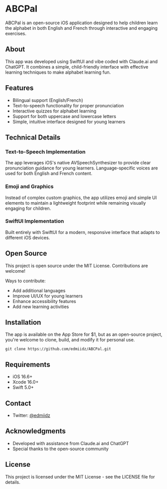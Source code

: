# ABCPal

ABCPal is an open-source iOS application designed to help children learn the alphabet in both English and French through interactive and engaging exercises.

## About

This app was developed using SwiftUI and vibe coded with Claude.ai and ChatGPT. It combines a simple, child-friendly interface with effective learning techniques to make alphabet learning fun.

## Features

- Bilingual support (English/French)
- Text-to-speech functionality for proper pronunciation
- Interactive quizzes for alphabet learning
- Support for both uppercase and lowercase letters
- Simple, intuitive interface designed for young learners

## Technical Details

### Text-to-Speech Implementation
The app leverages iOS's native AVSpeechSynthesizer to provide clear pronunciation guidance for young learners. Language-specific voices are used for both English and French content.

### Emoji and Graphics
Instead of complex custom graphics, the app utilizes emoji and simple UI elements to maintain a lightweight footprint while remaining visually engaging for children.

### SwiftUI Implementation
Built entirely with SwiftUI for a modern, responsive interface that adapts to different iOS devices.

## Open Source

This project is open source under the MIT License. Contributions are welcome!

Ways to contribute:
- Add additional languages
- Improve UI/UX for young learners
- Enhance accessibility features
- Add new learning activities

## Installation

The app is available on the App Store for $1, but as an open-source project, you're welcome to clone, build, and modify it for personal use.

```
git clone https://github.com/edmiidz/ABCPal.git
```

## Requirements

- iOS 16.6+
- Xcode 16.0+
- Swift 5.0+

## Contact

- Twitter: [@edmiidz](https://x.com/edmiidz)

## Acknowledgments

- Developed with assistance from Claude.ai and ChatGPT
- Special thanks to the open-source community

## License

This project is licensed under the MIT License - see the LICENSE file for details.
